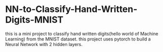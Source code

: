 # NN-to-Classify-Hand-Written-Digits-MNIST
this is a mini project to classify hand written digits(hello world of Machine Learning) from the MNIST dataset.
this project uses pytorch to build a Neural Network with 2 hidden layers.
